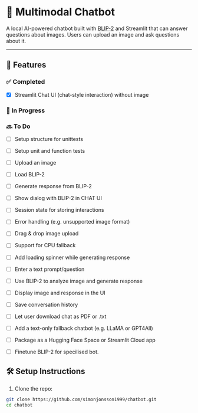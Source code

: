 # 🧠 Multimodal Chatbot

A local AI-powered chatbot built with [BLIP-2](https://huggingface.co/Salesforce/blip2-opt-2.7b) and Streamlit that can answer questions about images. Users can upload an image and ask questions about it.

---

## 🚀 Features

### ✅ Completed
- [x] Streamlit Chat UI (chat-style interaction) without image
### 🧱 In Progress

### 🔜 To Do
- [ ] Setup structure for unittests
- [ ] Setup unit and function tests
- [ ] Upload an image
- [ ] Load BLIP-2
- [ ] Generate response from BLIP-2 
- [ ] Show dialog with BLIP-2 in CHAT UI
- [ ] Session state for storing interactions
- [ ] Error handling (e.g. unsupported image format)
- [ ] Drag & drop image upload
- [ ] Support for CPU fallback
- [ ] Add loading spinner while generating response
- [ ] Enter a text prompt/question
- [ ] Use BLIP-2 to analyze image and generate response
- [ ] Display image and response in the UI
- [ ] Save conversation history
- [ ] Let user download chat as PDF or .txt
- [ ] Add a text-only fallback chatbot (e.g. LLaMA or GPT4All)
- [ ] Package as a Hugging Face Space or Streamlit Cloud app
- [ ] Finetune BLIP-2 for specilised bot.



## 🛠️ Setup Instructions

1. Clone the repo:

```bash
git clone https://github.com/simonjonsson1999/chatbot.git
cd chatbot
